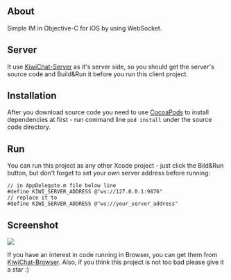 ## About
Simple IM in Objective-C for iOS by using WebSocket.

## Server
It use [KiwiChat-Server](https://github.com/mconintet/KiwiChat-Server) as it's server side, so you should get the server's source code and Build&Run it before you run this client project.

## Installation
After you download source code you need to use [CocoaPods](https://cocoapods.org/) to install dependencies at first - run command line `pod install` under the source code directory.

## Run
You can run this project as any other Xcode project - just click the Bild&Run button, but don't forget to set your own server address before running:

```objc
// in AppDelegate.m file below line
#define KIWI_SERVER_ADDRESS @"ws://127.0.0.1:9876"
// replace it to
#define KIWI_SERVER_ADDRESS @"ws://your_server_address"
```

## Screenshot
![](https://raw.githubusercontent.com/mconintet/KiwiChat/master/screenshot.gif)

If you have an interest in code running in Browser, you can get them from [KiwiChat-Browser](https://github.com/mconintet/KiwiChat-Browser). Also, if you think this project is not too bad please give it a star :)